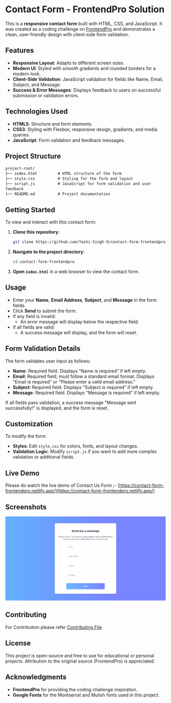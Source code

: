 # Contact Form - FrontendPro Solution

This is a **responsive contact form** built with HTML, CSS, and JavaScript. It was created as a coding challenge on [FrontendPro](https://www.frontendpro.dev/frontend-coding-challenges/contact-us-form-uE4XYJicVTKtJp7FS4HX) and demonstrates a clean, user-friendly design with client-side form validation.

## Features

- **Responsive Layout**: Adapts to different screen sizes.
- **Modern UI**: Styled with smooth gradients and rounded borders for a modern look.
- **Client-Side Validation**: JavaScript validation for fields like Name, Email, Subject, and Message.
- **Success & Error Messages**: Displays feedback to users on successful submission or validation errors.

## Technologies Used

- **HTML5**: Structure and form elements.
- **CSS3**: Styling with Flexbox, responsive design, gradients, and media queries.
- **JavaScript**: Form validation and feedback messages.

## Project Structure

```
project-root/
├── index.html         # HTML structure of the form
├── style.css          # Styling for the form and layout
├── script.js          # JavaScript for form validation and user feedback
├── README.md          # Project documentation
```

## Getting Started

To view and interact with this contact form:

1. **Clone this repository**:
   ```bash
   git clone https://github.com/Yashi-Singh-9/contact-form-frontendpro.git
   ```

2. **Navigate to the project directory**:
   ```bash
   cd contact-form-frontendpro
   ```

3. **Open `index.html`** in a web browser to view the contact form.

## Usage

- Enter your **Name**, **Email Address**, **Subject**, and **Message** in the form fields.
- Click **Send** to submit the form.
- If any field is invalid:
  - An error message will display below the respective field.
- If all fields are valid:
  - A success message will display, and the form will reset.

## Form Validation Details

The form validates user input as follows:

- **Name**: Required field. Displays "Name is required" if left empty.
- **Email**: Required field, must follow a standard email format. Displays "Email is required" or "Please enter a valid email address."
- **Subject**: Required field. Displays "Subject is required" if left empty.
- **Message**: Required field. Displays "Message is required" if left empty.

If all fields pass validation, a success message "Message sent successfully!" is displayed, and the form is reset.

## Customization

To modify the form:

- **Styles**: Edit `style.css` for colors, fonts, and layout changes.
- **Validation Logic**: Modify `script.js` if you want to add more complex validation or additional fields.

## Live Demo

Please do watch the live demo of Contact Us Form ;- [https://contact-form-frontendpro.netlify.app/](https://contact-form-frontendpro.netlify.app/)

## Screenshots

![Contact Form Screenshot](Screenshot.png) 

## Contributing 

For Contribution please refer [Contributing File](CONTRIBUTING.md)

## License

This project is open-source and free to use for educational or personal projects. Attribution to the original source (FrontendPro) is appreciated.

## Acknowledgments

- **FrontendPro** for providing the coding challenge inspiration.
- **Google Fonts** for the Montserrat and Mulish fonts used in this project.